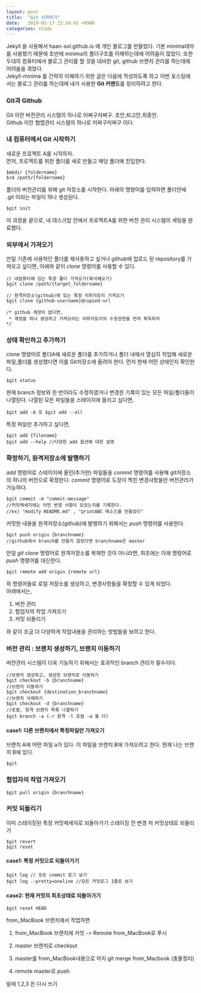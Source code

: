 ```yaml
---
layout: post
title:  "Git 시작하기"
date:   2019-02-17 22:24:42 +0900
categories: study
---
```


Jekyll 을 사용해서 haan-sol.github.io 에 개인 블로그를 만들었다. 기본 minima테마를 사용했기 때문에 초반에 minima의 폴더구조를 이해하는데에 어려움이 많았다. 또한 두대의 컴퓨터에서 블로그 관리를 할 것을 대비한 git, github 브랜치 관리를 하는데에 어려움을 겪었다.  
Jekyll-minima 를 간략히 이해하기 위한 글은 다음에 작성하도록 하고 이번 포스팅에서는 블로그 관리를 하는데에 내가 사용한 **Git 커맨드**를 정리하려고 한다.

### Git과 Github

Git 이란 버전관리 시스템의 하나로 어쩌구저쩌구.   초안,퇴고안,최종안.  
Github 이란 협엽관리 시스템의 하나로 어쩌구저쩌구 이다.

### 내 컴퓨터에서 Git 시작하기

새로운 프로젝트 A를 시작하자.  
먼저, 프로젝트를 위한 폴더를 새로 만들고 해당 폴더에 진입한다.

    $mkdir {foldername}  
    $cd /path/{foldername}  

폴더의 버전관리를 위해 git 저장소를 시작한다. 아래의 명령어를 입력하면 폴더안에 .git 이라는 파일이 하나 생성된다.

    $git init  

이 과정을 끝으로, 내 데스크탑 안에서 프로젝트A를 위한 버전 관리 시스템의 세팅을 완료했다.  

### 외부에서 가져오기

만일 기존에 사용하던 폴더를 재사용하고 싶거나 github에 업로드 된 repository를 가져오고 싶다면, 아래와 같이 *clone* 명령어를 사용할 수 있다.

    // 내컴퓨터에 있는 특정 폴더 가져오기(복사해오기)
    $git clone /path/{target_foldername}

    // 원격저장소(github)에 있는 특정 리파지토리 가져오기
    $git clone {github-username}@copied-url  
    
    /* github 계정이 없다면,
     * 계정을 하나 생성하고 가져오려는 리파지토리의 수정권한을 먼저 획득하자
    */

### 상태 확인하고 추가하기

clone 명령어로 폴더A에 새로운 폴더를 추가하거나 폴더 내에서 열심히 작업해 새로운 파일,폴더를 생성했다면 이를 Git저장소에 올려야 한다. 먼저 현재 어떤 상태인지 확인한다.

    $git status  

현재 branch 정보와 한 번이라도 수정하였거나 변경한 기록이 있는 모든 파일/폴더들이 나열된다. 나열된 모든 파일들을 스테이지에 올리고 싶다면,  

    $git add -A 또 $git add --all

특정 파일만 추가하고 싶다면,

    $git add {filename}
    $git add --help //다양한 add 옵션에 대한 설명

### 확정하기, 원격저장소에 발행하기

*add* 명령어로 스테이지에 올린(추가한) 파일들을 *commit* 명령어를 사용해 git저장소의 하나의 버전으로 확정한다. *commit* 명령어로 도장이 찍힌 변경사항들만 버전관리가 가능하다.

    $git commit -m "commit-message"
    //커밋메세지에는 어떤 변경 사항이 있었는지를 기록한다. 
    //ex) "modify README.md" , "printABC 메소드를 만들었다"

커밋한 내용을 원격저장소(github)에 발행하기 위해서는 *push* 명령어를 사용한다.  

    $git push origin {branchname}
    //github에서 branch를 만들지 않았다면 branchname은 master

만일 *git clone* 명령어로 원격저장소를 복제한 것이 아니라면, 최초에는 아래 명령어로 *push* 명령어를 대신한다.

    $git remote add origin {remote url}

위 명령어들로 로컬 저장소를 생성하고, 변경사항들을 확정할 수 있게 되었다.  
아래에서는,  
  
  1. 버전 관리  
  2. 협업자의 작업 가져오기  
  3. 커밋 되돌리기  
  
와 같이 조금 더 다양하게 작업내용을 관리하는 방법들을 보려고 한다.
  
### 버전 관리 : 브랜치 생성하기, 브랜치 이동하기

버전관리 시스템이 더욱 기능하기 위해서는 효과적인 branch 관리가 필수이다. 

    //브랜치 생성하고, 생성한 브랜치로 이동하기
    $git checkout -b {branchname}
    //브랜치 이동하기
    $git checkout {destination_branchname}
    //브랜치 삭제하기
    $git checkout -d {branchname}
    //로컬, 원격 브랜치 목록 나열하기
    $git branch -a (-r 원격 -l 로컬 -a 둘 다)

#### case1: 다른 브랜치에서 특정파일만 가져오기

브랜치 A에 어떤 파일 a가 있다. 이 파일을 브랜치 B에 가져오려고 한다. 현재 나는 브랜치 B에 있다.

    $git  

### 협업자의 작업 가져오기  

    $git pull origin {branchname}

### 커밋 되돌리기

이미 스테이징된 특정 커밋메세지로 되돌아가기
스테이징 전 변경 저 커밋상태로 되돌리기

    $git revert
    $git reset

#### case1: 특정 커밋으로 되돌아가기

    $git log // 모든 commit 로그 보기
    $git log --pretty=oneline //모든 커밋로그 1줄로 보기

#### case2: 현재 커밋의 최초상태로 되돌아가기

    $git reset HEAD


from_MacBook 브랜치에서 작업하면
1. from_MacBook 브랜치에 커밋 -> Remote from_MacBook로 푸시

2. master 브랜치로 checkout
3. master를 from_MacBook내용으로 머지 git merge from_Macbook (충돌정리)
4. remote master로 push

밑에 1,2,3 은 다시 쓰기